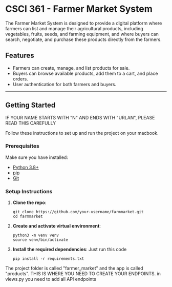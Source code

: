 # CSCI 361 - Farmer Market System

The Farmer Market System is designed to provide a digital platform where farmers can list and
manage their agricultural products, including vegetables, fruits, seeds, and farming equipment, and
where buyers can search, negotiate, and purchase these products directly from the farmers.


## Features

- Farmers can create, manage, and list products for sale.
- Buyers can browse available products, add them to a cart, and place orders.
- User authentication for both farmers and buyers.

---

## Getting Started

IF YOUR NAME STARTS WITH "N" AND ENDS WITH "URLAN", PLEASE READ THIS CAREFULLY

Follow these instructions to set up and run the project on your macbook.

### Prerequisites

Make sure you have installed:

- [Python 3.8+](https://www.python.org/downloads/)
- [pip](https://pip.pypa.io/en/stable/installation/)
- [Git](https://git-scm.com/book/en/v2/Getting-Started-Installing-Git)

### Setup Instructions

1. **Clone the repo**:
   ```
   git clone https://github.com/your-username/farmmarket.git
   cd farmmarket
   ```
2. **Create and activate virtual environment**:
   ```
   python3 -m venv venv
   source venv/bin/activate
   ```
3. **Install the required dependencies**:
   Just run this code
   ```
   pip install -r requirements.txt
   ```

The project folder is called "farmer_market" and the app is called "products". THIS IS WHERE YOU NEED TO CREATE YOUR ENDPOINTS. in views.py you need to add all API endpoints






